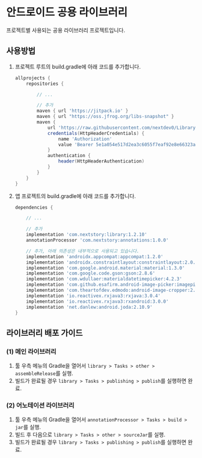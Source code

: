 # 안드로이드 공용 라이브러리

프로젝트별 사용되는 공용 라이브러리 프로젝트입니다.

## 사용방법

1. 프로젝트 루트의 build.gradle에 아래 코드를 추가합니다.

    ```gradle
    allprojects {
        repositories {

            // ...

            // 추가
            maven { url 'https://jitpack.io' }
            maven { url "https://oss.jfrog.org/libs-snapshot" }
            maven {
                url 'https://raw.githubusercontent.com/nextdev0/LibraryAndroid/main/repository'
                credentials(HttpHeaderCredentials) {
                    name 'Authorization'
                    value 'Bearer 5e1a054e517d2ea3c6055f7eaf92e8e66323abdc'
                }
                authentication {
                    header(HttpHeaderAuthentication)
                }
            }
        }
    }
    ```

2. 앱 프로젝트의 build.gradle에 아래 코드를 추가합니다.

    ```gradle
    dependencies {

        // ...

        // 추가
        implementation 'com.nextstory:library:1.2.10'
        annotationProcessor 'com.nextstory:annotations:1.0.0'

        // 추가, 아래 의존성은 내부적으로 사용되고 있습니다.
        implementation 'androidx.appcompat:appcompat:1.2.0'
        implementation 'androidx.constraintlayout:constraintlayout:2.0.4'
        implementation 'com.google.android.material:material:1.3.0'
        implementation 'com.google.code.gson:gson:2.8.6'
        implementation 'com.wdullaer:materialdatetimepicker:4.2.3'
        implementation 'com.github.esafirm.android-image-picker:imagepicker:2.4.5'
        implementation 'com.theartofdev.edmodo:android-image-cropper:2.8.0'
        implementation 'io.reactivex.rxjava3:rxjava:3.0.4'
        implementation 'io.reactivex.rxjava3:rxandroid:3.0.0'
        implementation 'net.danlew:android.joda:2.10.9'
    }
    ```

## 라이브러리 배포 가이드

### (1) 메인 라이브러리

1. 툴 우측 메뉴의 Gradle을 열어서 `library > Tasks > other > assembleRelease`를 실행.
2. 빌드가 완료될 경우 `library > Tasks > publishing > publish`를 실행하면 완료.

### (2) 어노테이션 라이브러리

1. 툴 우측 메뉴의 Gradle을 열어서 `annotationProcessor > Tasks > build > jar`를 실행.
2. 빌드 후 다음으로 `library > Tasks > other > sourceJar`를 실행.
3. 빌드가 완료될 경우 `library > Tasks > publishing > publish`를 실행하면 완료.
